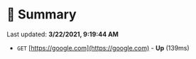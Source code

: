 # 📖 Summary
Last updated: **3/22/2021, 9:19:44 AM**

- `GET` [https://google.com](https://google.com) - **Up** (139ms)
